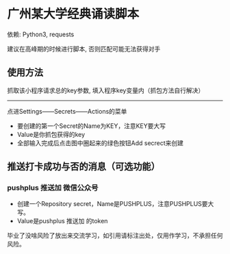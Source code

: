 # 广州某大学经典诵读脚本

依赖: Python3, requests

建议在高峰期的时候进行脚本, 否则匹配可能无法获得对手

## 使用方法
抓取该小程序请求总的key参数, 填入程序key变量内（抓包方法自行解决）

---
点进Settings——Secrets——Actions的菜单

- 要创建的第一个Secret的Name为KEY，注意KEY要大写
- Value是你抓包获得的key
- 全部输入完成后点击图中圈起来的绿色按钮Add secrect来创建


## 推送打卡成功与否的消息（可选功能）

### pushplus 推送加 微信公众号

- 创建一个Repository secret，Name是PUSHPLUS，注意PUSHPLUS要大写。
- Value是pushplus 推送加 的token


毕业了没啥风险了放出来交流学习，如引用请标注出处，仅用作学习，不承担任何风险。

